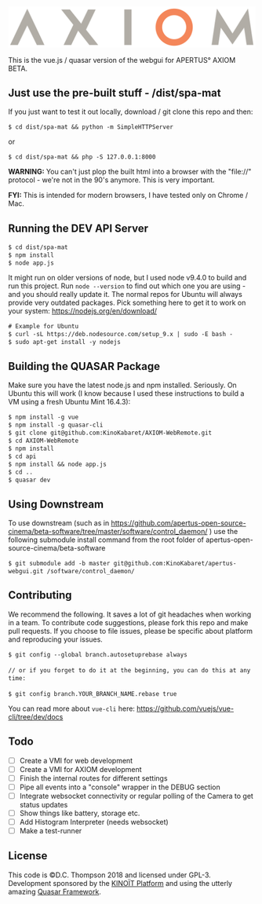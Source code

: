 ![AXIOM](https://raw.githubusercontent.com/KinoKabaret/AXIOM-WebRemote/master/src/assets/AXIOM_Logo_Trans.png)

This is the vue.js / quasar version of the webgui for APERTUS° AXIOM BETA.

## Just use the pre-built stuff - /dist/spa-mat

If you just want to test it out locally, download / git clone this repo and then:

```
$ cd dist/spa-mat && python -m SimpleHTTPServer
```
or
```
$ cd dist/spa-mat && php -S 127.0.0.1:8000
```

**WARNING:** You can't just plop the built html into a browser with the "file://" protocol - we're not in the 90's anymore. This is very important.

**FYI:** This is intended for modern browsers, I have tested only on Chrome / Mac.

## Running the DEV API Server

``` 
$ cd dist/spa-mat
$ npm install 
$ node app.js
```

It might run on older versions of node, but I used node v9.4.0 to build and run this project. Run `node --version` to find out which one you are using - and you should really update it. The normal repos for Ubuntu will always provide very outdated packages. Pick something here to get it to work on your system: https://nodejs.org/en/download/

```
# Example for Ubuntu
$ curl -sL https://deb.nodesource.com/setup_9.x | sudo -E bash -
$ sudo apt-get install -y nodejs
```

## Building the QUASAR Package

Make sure you have the latest node.js and npm installed. Seriously.  On Ubuntu this will work (I know because I used these instructions to build a VM using a fresh Ubuntu Mint 16.4.3):

```
$ npm install -g vue
$ npm install -g quasar-cli
$ git clone git@github.com:KinoKabaret/AXIOM-WebRemote.git
$ cd AXIOM-WebRemote
$ npm install
$ cd api
$ npm install && node app.js
$ cd ..
$ quasar dev
```

## Using Downstream

To use downstream (such as in https://github.com/apertus-open-source-cinema/beta-software/tree/master/software/control_daemon/ ) use the following submodule install command from the root folder of apertus-open-source-cinema/beta-software

```
$ git submodule add -b master git@github.com:KinoKabaret/apertus-webgui.git /software/control_daemon/

```

## Contributing

We recommend the following. It saves a lot of git headaches when working in a team. To contribute code suggestions, please fork this repo and make pull requests. If you choose to file issues, please be specific about platform and reproducing your issues.

```
$ git config --global branch.autosetuprebase always

// or if you forget to do it at the beginning, you can do this at any time: 

$ git config branch.YOUR_BRANCH_NAME.rebase true

```

You can read more about `vue-cli` here: https://github.com/vuejs/vue-cli/tree/dev/docs

## Todo
- [ ] Create a VMI for web development
- [ ] Create a VMI for AXIOM development
- [ ] Finish the internal routes for different settings
- [ ] Pipe all events into a "console" wrapper in the DEBUG section
- [ ] Integrate websocket connectivity or regular polling of the Camera to get status updates
- [ ] Show things like battery, storage etc.
- [ ] Add Histogram Interpreter (needs websocket)
- [ ] Make a test-runner

## License
This code is ©D.C. Thompson 2018 and licensed under GPL-3. Development sponsored by the [KINOÏT Platform](https://kinokabaret.com) and using the utterly amazing [Quasar Framework](http://quasar-framework.org/).

